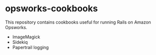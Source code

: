 # opsworks-cookbooks

This repository contains cookbooks useful for running Rails on Amazon Opsworks.

- ImageMagick
- Sidekiq
- Papertrail logging
